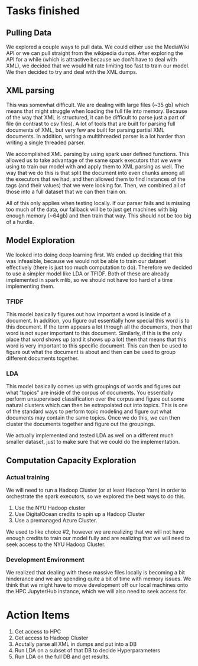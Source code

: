 # Tasks finished

## Pulling Data
We explored a couple ways to pull data. We could either use the MediaWiki API or we can pull straight from the wikipedia dumps. After exploring the API for a while (which is attractive because we don't have to deal with XML), we decided that we would hit rate limiting too fast to train our model. We then decided to try and deal with the XML dumps.

## XML parsing

This was somewhat difficult. We are dealing with large files (~35 gb) which means that might struggle when loading the full file into memory. Because of the way that XML is structured, it can be difficult to parse just a part of file (in contrast to csv files). A lot of tools that are built for parsing full documents of XML, but very few are built for parsing partial XML documents. In addition, writing a multithreaded parser is a lot harder than writing a single threaded parser. 

We accomplished XML parsing by using spark user defined functions. This allowed us to take advantage of the same spark executors that we were using to train our model with and apply them to XML parsing as well. The way that we do this is that split the document into even chunks among all the executors that we had, and then allowed them to find instances of the tags (and their values) that we were looking for. Then, we combined all of those into a full dataset that we can then train on.

All of this only applies when testing locally. If our parser fails and is missing too much of the data, our fallback will be to just get machines with big enough memory (~64gb) and then train that way. This should not be too big of a hurdle.

## Model Exploration

We looked into doing deep learning first. We ended up deciding that this was infeasible, because we would not be able to train our dataset effectively (there is just too much computation to do). Therefore we decided to use a simpler model like LDA or TFIDF. Both of these are already implemented in spark mlib, so we should not have too hard of a time implementing them.

### TFIDF

This model basically figures out how important a word is inside of a document. In addition, you figure out essentially how special this word is to this document. If the term appears a lot through all the documents, then that word is not super important to this document. Similarly, if this is the only place that word shows up (and it shows up a lot) then that means that this word is very important to this specific document. This can then be used to figure out what the document is about and then can be used to group different documents together.

### LDA

This model basically comes up with groupings of words and figures out what "topics" are inside of the corpus of documents. You essentially perform unsupervised classification over the corpus and figure out some natural clusters which can then be extrapolated out into topics. This is one of the standard ways to perform topic modeling and figure out what documents may contain the same topics. Once we do this, we can then cluster the documents together and figure out the groupings.

We actually implemented and tested LDA as well on a different much smaller dataset, just to make sure that we could do the implementation.

## Computation Capacity Exploration

### Actual training

We will need to run a Hadoop Cluster (or at least Hadoop Yarn) in order to orchestrate the spark executors, so we explored the best ways to do this.

1. Use the NYU Hadoop cluster
2. Use DigitalOcean credits to spin up a Hadoop Cluster
3. Use a premanaged Azure Cluster.

We used to like choice #2, however we are realizing that we will not have enough credits to train our model fully and are realizing that we will need to seek access to the NYU Hadoop Cluster.

### Development Environment

We realized that dealing with these massive files locally is becoming a bit hinderance and we are spending quite a bit of time with memory issues. We think that we might have to move development off our local machines onto the HPC JupyterHub instance, which we will also need to seek access for.

# Action Items
1. Get access to HPC
2. Get access to Hadoop Cluster
3. Acutally parse all XML in dumps and put into a DB
4. Run LDA on a subset of that DB to decide Hyperparameters
5. Run LDA on the full DB and get results.
